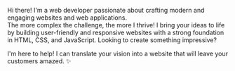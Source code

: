 Hi there!
I'm a web developer passionate about crafting modern and engaging websites and web applications.  
The more complex the challenge, the more I thrive!
I bring your ideas to life by building user-friendly and responsive websites with a strong foundation in HTML, CSS, and JavaScript.
Looking to create something impressive? 

I'm here to help!
I can translate your vision into a website that will leave your customers amazed. ✨
